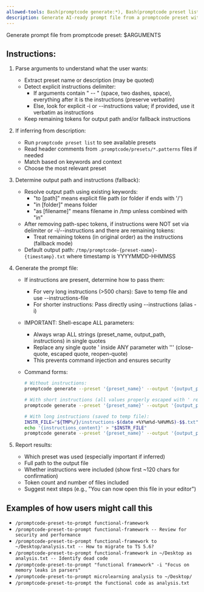 ```yaml
---
allowed-tools: Bash(promptcode generate:*), Bash(promptcode preset list:*), Glob(.promptcode/presets/*.patterns), Read(.promptcode/presets/*.patterns:*), Read(/tmp/*), Write(/tmp/*), Bash, Bash(*)
description: Generate AI-ready prompt file from a promptcode preset with optional instructions
---
```


Generate prompt file from promptcode preset: $ARGUMENTS

## Instructions:

1. Parse arguments to understand what the user wants:
   - Extract preset name or description (may be quoted)
   - Detect explicit instructions delimiter:
     - If arguments contain " -- " (space, two dashes, space), everything after it is the instructions (preserve verbatim)
     - Else, look for explicit -i or --instructions value; if provided, use it verbatim as instructions
   - Keep remaining tokens for output path and/or fallback instructions

2. If inferring from description:
   - Run `promptcode preset list` to see available presets
   - Read header comments from `.promptcode/presets/*.patterns` files if needed
   - Match based on keywords and context
   - Choose the most relevant preset

3. Determine output path and instructions (fallback):
   - Resolve output path using existing keywords:
     - "to [path]" means explicit file path (or folder if ends with '/')
     - "in [folder]" means folder
     - "as [filename]" means filename in /tmp unless combined with "in"
   - After removing path-spec tokens, if instructions were NOT set via delimiter or -i/--instructions and there are remaining tokens:
     - Treat remaining tokens (in original order) as the instructions (fallback mode)
   - Default output path: `/tmp/promptcode-{preset-name}-{timestamp}.txt` where timestamp is YYYYMMDD-HHMMSS

4. Generate the prompt file:
   - If instructions are present, determine how to pass them:
     - For very long instructions (>500 chars): Save to temp file and use --instructions-file
     - For shorter instructions: Pass directly using --instructions (alias -i)
   - IMPORTANT: Shell-escape ALL parameters:
     - Always wrap ALL strings (preset_name, output_path, instructions) in single quotes
     - Replace any single quote ' inside ANY parameter with '\'' (close-quote, escaped quote, reopen-quote)
     - This prevents command injection and ensures security
   - Command forms:

     ```bash
     # Without instructions:
     promptcode generate --preset '{preset_name}' --output '{output_path}'
     
     # With short instructions (all values properly escaped with ' replaced by '\''):
     promptcode generate --preset '{preset_name}' --output '{output_path}' --instructions '{INSTR_ESC}'
     
     # With long instructions (saved to temp file):
     INSTR_FILE="${TMP%/}/instructions-$(date +%Y%m%d-%H%M%S)-$$.txt"
     echo '{instructions_content}' > "$INSTR_FILE"
     promptcode generate --preset '{preset_name}' --output '{output_path}' --instructions-file "$INSTR_FILE"
     ```

5. Report results:
   - Which preset was used (especially important if inferred)
   - Full path to the output file
   - Whether instructions were included (show first ~120 chars for confirmation)
   - Token count and number of files included
   - Suggest next steps (e.g., "You can now open this file in your editor")

## Examples of how users might call this

- `/promptcode-preset-to-prompt functional-framework`
- `/promptcode-preset-to-prompt functional-framework -- Review for security and performance`
- `/promptcode-preset-to-prompt functional-framework to ~/Desktop/analysis.txt -- How to migrate to TS 5.6?`
- `/promptcode-preset-to-prompt functional-framework in ~/Desktop as analysis.txt -- Identify dead code`
- `/promptcode-preset-to-prompt "functional framework" -i "Focus on memory leaks in parsers"`
- `/promptcode-preset-to-prompt microlearning analysis to ~/Desktop/`
- `/promptcode-preset-to-prompt the functional code as analysis.txt`
